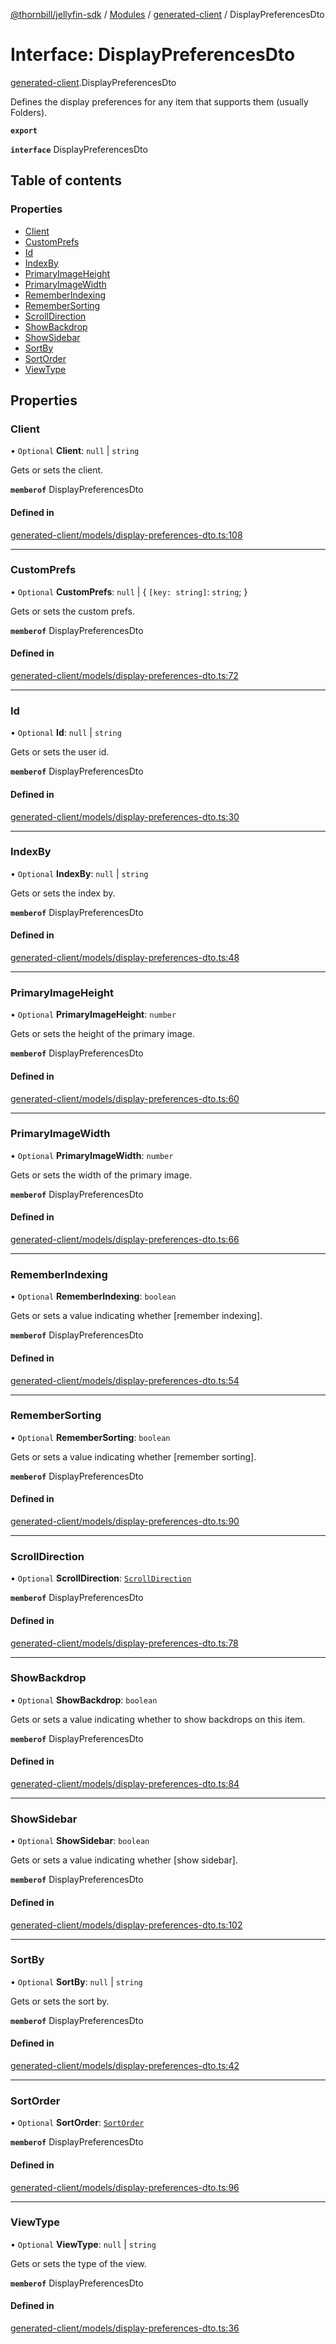 [@thornbill/jellyfin-sdk](../README.md) / [Modules](../modules.md) / [generated-client](../modules/generated_client.md) / DisplayPreferencesDto

# Interface: DisplayPreferencesDto

[generated-client](../modules/generated_client.md).DisplayPreferencesDto

Defines the display preferences for any item that supports them (usually Folders).

**`export`**

**`interface`** DisplayPreferencesDto

## Table of contents

### Properties

- [Client](generated_client.DisplayPreferencesDto.md#client)
- [CustomPrefs](generated_client.DisplayPreferencesDto.md#customprefs)
- [Id](generated_client.DisplayPreferencesDto.md#id)
- [IndexBy](generated_client.DisplayPreferencesDto.md#indexby)
- [PrimaryImageHeight](generated_client.DisplayPreferencesDto.md#primaryimageheight)
- [PrimaryImageWidth](generated_client.DisplayPreferencesDto.md#primaryimagewidth)
- [RememberIndexing](generated_client.DisplayPreferencesDto.md#rememberindexing)
- [RememberSorting](generated_client.DisplayPreferencesDto.md#remembersorting)
- [ScrollDirection](generated_client.DisplayPreferencesDto.md#scrolldirection)
- [ShowBackdrop](generated_client.DisplayPreferencesDto.md#showbackdrop)
- [ShowSidebar](generated_client.DisplayPreferencesDto.md#showsidebar)
- [SortBy](generated_client.DisplayPreferencesDto.md#sortby)
- [SortOrder](generated_client.DisplayPreferencesDto.md#sortorder)
- [ViewType](generated_client.DisplayPreferencesDto.md#viewtype)

## Properties

### Client

• `Optional` **Client**: ``null`` \| `string`

Gets or sets the client.

**`memberof`** DisplayPreferencesDto

#### Defined in

[generated-client/models/display-preferences-dto.ts:108](https://github.com/thornbill/jellyfin-sdk-typescript/blob/03092f3/src/generated-client/models/display-preferences-dto.ts#L108)

___

### CustomPrefs

• `Optional` **CustomPrefs**: ``null`` \| { `[key: string]`: `string`;  }

Gets or sets the custom prefs.

**`memberof`** DisplayPreferencesDto

#### Defined in

[generated-client/models/display-preferences-dto.ts:72](https://github.com/thornbill/jellyfin-sdk-typescript/blob/03092f3/src/generated-client/models/display-preferences-dto.ts#L72)

___

### Id

• `Optional` **Id**: ``null`` \| `string`

Gets or sets the user id.

**`memberof`** DisplayPreferencesDto

#### Defined in

[generated-client/models/display-preferences-dto.ts:30](https://github.com/thornbill/jellyfin-sdk-typescript/blob/03092f3/src/generated-client/models/display-preferences-dto.ts#L30)

___

### IndexBy

• `Optional` **IndexBy**: ``null`` \| `string`

Gets or sets the index by.

**`memberof`** DisplayPreferencesDto

#### Defined in

[generated-client/models/display-preferences-dto.ts:48](https://github.com/thornbill/jellyfin-sdk-typescript/blob/03092f3/src/generated-client/models/display-preferences-dto.ts#L48)

___

### PrimaryImageHeight

• `Optional` **PrimaryImageHeight**: `number`

Gets or sets the height of the primary image.

**`memberof`** DisplayPreferencesDto

#### Defined in

[generated-client/models/display-preferences-dto.ts:60](https://github.com/thornbill/jellyfin-sdk-typescript/blob/03092f3/src/generated-client/models/display-preferences-dto.ts#L60)

___

### PrimaryImageWidth

• `Optional` **PrimaryImageWidth**: `number`

Gets or sets the width of the primary image.

**`memberof`** DisplayPreferencesDto

#### Defined in

[generated-client/models/display-preferences-dto.ts:66](https://github.com/thornbill/jellyfin-sdk-typescript/blob/03092f3/src/generated-client/models/display-preferences-dto.ts#L66)

___

### RememberIndexing

• `Optional` **RememberIndexing**: `boolean`

Gets or sets a value indicating whether [remember indexing].

**`memberof`** DisplayPreferencesDto

#### Defined in

[generated-client/models/display-preferences-dto.ts:54](https://github.com/thornbill/jellyfin-sdk-typescript/blob/03092f3/src/generated-client/models/display-preferences-dto.ts#L54)

___

### RememberSorting

• `Optional` **RememberSorting**: `boolean`

Gets or sets a value indicating whether [remember sorting].

**`memberof`** DisplayPreferencesDto

#### Defined in

[generated-client/models/display-preferences-dto.ts:90](https://github.com/thornbill/jellyfin-sdk-typescript/blob/03092f3/src/generated-client/models/display-preferences-dto.ts#L90)

___

### ScrollDirection

• `Optional` **ScrollDirection**: [`ScrollDirection`](../enums/generated_client.ScrollDirection.md)

**`memberof`** DisplayPreferencesDto

#### Defined in

[generated-client/models/display-preferences-dto.ts:78](https://github.com/thornbill/jellyfin-sdk-typescript/blob/03092f3/src/generated-client/models/display-preferences-dto.ts#L78)

___

### ShowBackdrop

• `Optional` **ShowBackdrop**: `boolean`

Gets or sets a value indicating whether to show backdrops on this item.

**`memberof`** DisplayPreferencesDto

#### Defined in

[generated-client/models/display-preferences-dto.ts:84](https://github.com/thornbill/jellyfin-sdk-typescript/blob/03092f3/src/generated-client/models/display-preferences-dto.ts#L84)

___

### ShowSidebar

• `Optional` **ShowSidebar**: `boolean`

Gets or sets a value indicating whether [show sidebar].

**`memberof`** DisplayPreferencesDto

#### Defined in

[generated-client/models/display-preferences-dto.ts:102](https://github.com/thornbill/jellyfin-sdk-typescript/blob/03092f3/src/generated-client/models/display-preferences-dto.ts#L102)

___

### SortBy

• `Optional` **SortBy**: ``null`` \| `string`

Gets or sets the sort by.

**`memberof`** DisplayPreferencesDto

#### Defined in

[generated-client/models/display-preferences-dto.ts:42](https://github.com/thornbill/jellyfin-sdk-typescript/blob/03092f3/src/generated-client/models/display-preferences-dto.ts#L42)

___

### SortOrder

• `Optional` **SortOrder**: [`SortOrder`](../enums/generated_client.SortOrder.md)

**`memberof`** DisplayPreferencesDto

#### Defined in

[generated-client/models/display-preferences-dto.ts:96](https://github.com/thornbill/jellyfin-sdk-typescript/blob/03092f3/src/generated-client/models/display-preferences-dto.ts#L96)

___

### ViewType

• `Optional` **ViewType**: ``null`` \| `string`

Gets or sets the type of the view.

**`memberof`** DisplayPreferencesDto

#### Defined in

[generated-client/models/display-preferences-dto.ts:36](https://github.com/thornbill/jellyfin-sdk-typescript/blob/03092f3/src/generated-client/models/display-preferences-dto.ts#L36)
